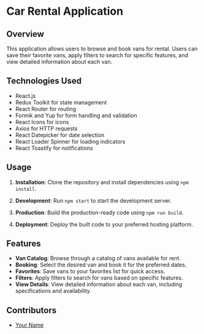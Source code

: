 # Car Rental Application

## Overview

This application allows users to browse and book vans for rental. Users can save their favorite vans, apply filters to search for specific features, and view detailed information about each van.

## Technologies Used

- React.js
- Redux Toolkit for state management
- React Router for routing
- Formik and Yup for form handling and validation
- React Icons for icons
- Axios for HTTP requests
- React Datepicker for date selection
- React Loader Spinner for loading indicators
- React Toastify for notifications

## Usage

1. **Installation**: Clone the repository and install dependencies using `npm install`.

2. **Development**: Run `npm start` to start the development server.

3. **Production**: Build the production-ready code using `npm run build`.

4. **Deployment**: Deploy the built code to your preferred hosting platform.

## Features

- **Van Catalog**: Browse through a catalog of vans available for rent.
- **Booking**: Select the desired van and book it for the preferred dates.
- **Favorites**: Save vans to your favorites list for quick access.
- **Filters**: Apply filters to search for vans based on specific features.
- **View Details**: View detailed information about each van, including specifications and availability.

## Contributors

- [Your Name](https://github.com/CaXaR777)
